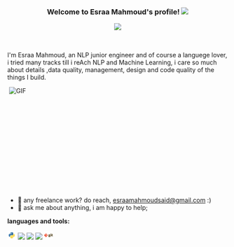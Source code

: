 


<h3 align="center">
  Welcome to Esraa Mahmoud's profile!
  <img src="https://media.giphy.com/media/hvRJCLFzcasrR4ia7z/giphy.gif" width="28">
</h3>

<!-- Typing SVG by DenverCoder1 - https://github.com/DenverCoder1/readme-typing-svg -->
<p align="center">
  <a href="https://github.com/DenverCoder1/readme-typing-svg"><img src="https://readme-typing-svg.herokuapp.com/?lines=Junior-NLP-Engineer;Always%20learning%20new%20things&font=Fira%20Code&center=true&width=440&height=45&color=f75c7e&vCenter=true&size=22"></a>
</p> 


<br />

I'm Esraa Mahmoud, an NLP junior engineer and of course a languege lover, i tried many tracks till i reAch NLP and Machine Learning, i care so much about details ,data quality, management, design and code quality of the things I build.

  <img align="right" alt="GIF"  src="https://miro.medium.com/v2/resize:fit:1202/1*VCP7mtN9ufGamAOrmX0hjw.gif" width="500" height="250" />
  
- 💼 any freelance work? do reach, [esraamahmoudsaid@gmail.com](esraamahmoudsaid@gmail.com) :)
- 💬 ask me about anything, i am happy to help;

**languages and tools:**  

<code><img height="20" src="https://raw.githubusercontent.com/github/explore/80688e429a7d4ef2fca1e82350fe8e3517d3494d/topics/python/python.png"></code>
<code><img height="20" src="https://www.vectorlogo.zone/logos/sas/sas-ar21.svg"></code>
<code><img height="20" src="https://zeevector.com/wp-content/uploads/IBM-Watson-Logo-VECTOR.png"></code>
<code><img height="20" src="https://encrypted-tbn0.gstatic.com/images?q=tbn:ANd9GcQ75eWrjfKndLj05gYgevk1oZC2S1o0CVNnkNxwZydIfGMASmJovJqrMyFM0rgDnt9ApjE&usqp=CAU"></code>
<code><img height="20" src="https://raw.githubusercontent.com/github/explore/80688e429a7d4ef2fca1e82350fe8e3517d3494d/topics/git/git.png"></code>







